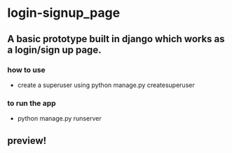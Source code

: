 # login-signup_page
## A basic prototype built in django which works as a login/sign up page.
### how to use
- create a superuser using python manage.py createsuperuser
### to run the app
- python manage.py runserver

## preview!

